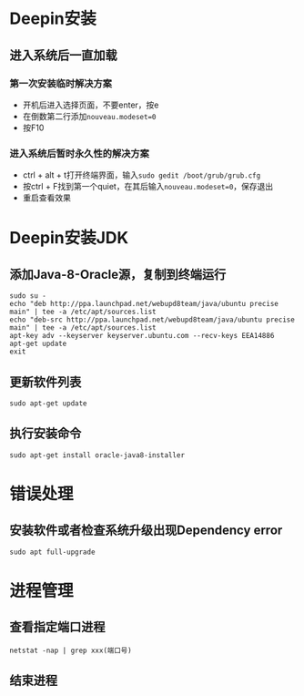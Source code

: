 # Deepin安装
## 进入系统后一直加载
### 第一次安装临时解决方案
- 开机后进入选择页面，不要enter，按e
- 在倒数第二行添加`nouveau.modeset=0`
- 按F10
### 进入系统后暂时永久性的解决方案
- ctrl + alt + t打开终端界面，输入`sudo gedit /boot/grub/grub.cfg`
- 按ctrl + F找到第一个quiet，在其后输入`nouveau.modeset=0`，保存退出
- 重启查看效果

# Deepin安装JDK
## 添加Java-8-Oracle源，复制到终端运行
```
sudo su -
echo "deb http://ppa.launchpad.net/webupd8team/java/ubuntu precise main" | tee -a /etc/apt/sources.list
echo "deb-src http://ppa.launchpad.net/webupd8team/java/ubuntu precise main" | tee -a /etc/apt/sources.list
apt-key adv --keyserver keyserver.ubuntu.com --recv-keys EEA14886
apt-get update
exit
```
## 更新软件列表
```
sudo apt-get update
```
## 执行安装命令
```
sudo apt-get install oracle-java8-installer
```
# 错误处理
## 安装软件或者检查系统升级出现Dependency error
```
sudo apt full-upgrade
```

# 进程管理
## 查看指定端口进程
```netstat -nap | grep xxx(端口号)```

## 结束进程
```kill xxx(pid)
